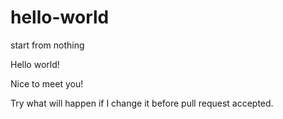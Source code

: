 # hello-world
start from nothing

Hello world!

Nice to meet you!

Try what will happen if I change it before pull request accepted.
